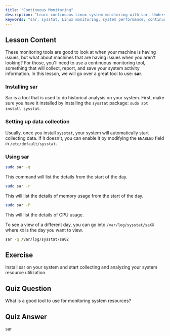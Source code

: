 ```yaml
---
title: "Continuous Monitoring"
description: "Learn continuous Linux system monitoring with sar. Understand installation, data collection, and how to analyze historical resource usage for performance. Get started!"
keywords: "sar, sysstat, Linux monitoring, system performance, continuous monitoring, beginner, tutorial, guide"
---
```


## Lesson Content

These monitoring tools are good to look at when your machine is having issues, but what about machines that are having issues when you aren't looking? For those, you'll need to use a continuous monitoring tool, something that will collect, report, and save your system activity information. In this lesson, we will go over a great tool to use: **sar**.

### Installing sar

Sar is a tool that is used to do historical analysis on your system. First, make sure you have it installed by installing the `sysstat` package: `sudo apt install sysstat`.

### Setting up data collection

Usually, once you install `sysstat`, your system will automatically start collecting data. If it doesn't, you can enable it by modifying the `ENABLED` field in `/etc/default/sysstat`.

### Using sar

```bash
sudo sar -q
```

This command will list the details from the start of the day.

```bash
sudo sar -r
```

This will list the details of memory usage from the start of the day.

```bash
sudo sar -P
```

This will list the details of CPU usage.

To see a view of a different day, you can go into `/var/log/sysstat/saXX` where `XX` is the day you want to view.

```bash
sar -q /var/log/sysstat/sa02
```

## Exercise

Install sar on your system and start collecting and analyzing your system resource utilization.

## Quiz Question

What is a good tool to use for monitoring system resources?

## Quiz Answer

sar

